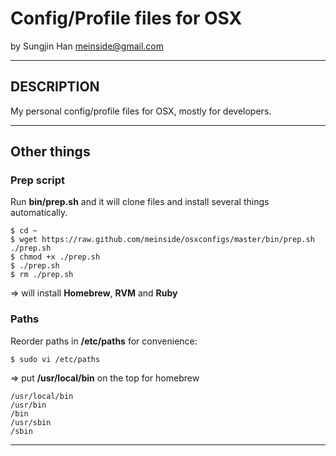 # Config/Profile files for OSX #
by Sungjin Han <meinside@gmail.com>

----

## DESCRIPTION ##

My personal config/profile files for OSX, mostly for developers.

----

## Other things ##

### Prep script ###

Run **bin/prep.sh** and it will clone files and install several things automatically.

```
$ cd ~
$ wget https://raw.github.com/meinside/osxconfigs/master/bin/prep.sh ./prep.sh
$ chmod +x ./prep.sh
$ ./prep.sh
$ rm ./prep.sh
```

=> will install **Homebrew**, **RVM** and **Ruby**

### Paths ###

Reorder paths in **/etc/paths** for convenience:

``$ sudo vi /etc/paths``

=> put **/usr/local/bin** on the top for homebrew

```
/usr/local/bin
/usr/bin
/bin
/usr/sbin
/sbin
```

----
